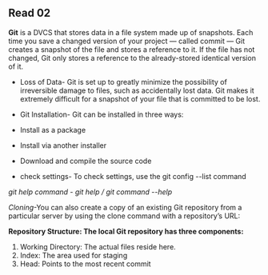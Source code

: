 ## Read 02 ##
**Git** is a DVCS that stores data in a file system made up of snapshots. Each time you save a changed version of your project — called commit — Git creates a snapshot of the file and stores a reference to it. If the file has not changed, Git only stores a reference to the already-stored identical version of it.

- Loss of Data- Git is set up to greatly minimize the possibility of irreversible damage to files, such as accidentally lost data. Git makes it extremely difficult for a snapshot of your file that is committed to be lost.

- Git Installation- Git can be installed in three ways:

- Install as a package
- Install via another installer
- Download and compile the source code
- check settings- To check settings, use the git config --list command

*git help command - git help / git command --help*

*Cloning*-You can also create a copy of an existing Git repository from a particular server by using the clone command with a repository’s URL:

**Repository Structure: The local Git repository has three components:**

1. Working Directory: The actual files reside here.
2. Index: The area used for staging
3. Head: Points to the most recent commit